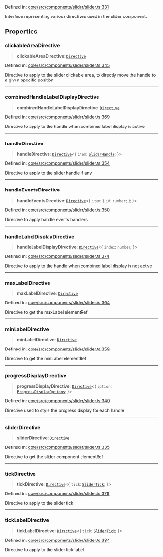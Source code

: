 Defined in: [core/src/components/slider/slider.ts:331](https://github.com/AmadeusITGroup/AgnosUI/blob/813f49c892d842140337282d45e02401e2dccce2/core/src/components/slider/slider.ts#L331)

Interface representing various directives used in the slider component.

## Properties

### clickableAreaDirective

> **clickableAreaDirective**: [`Directive`](../type-aliases/Directive.md)

Defined in: [core/src/components/slider/slider.ts:345](https://github.com/AmadeusITGroup/AgnosUI/blob/813f49c892d842140337282d45e02401e2dccce2/core/src/components/slider/slider.ts#L345)

Directive to apply to the slider clickable area, to directly move the handle to a given specific position

***

### combinedHandleLabelDisplayDirective

> **combinedHandleLabelDisplayDirective**: [`Directive`](../type-aliases/Directive.md)

Defined in: [core/src/components/slider/slider.ts:369](https://github.com/AmadeusITGroup/AgnosUI/blob/813f49c892d842140337282d45e02401e2dccce2/core/src/components/slider/slider.ts#L369)

Directive to apply to the handle when combined label display is active

***

### handleDirective

> **handleDirective**: [`Directive`](../type-aliases/Directive.md)\<\{ `item`: [`SliderHandle`](SliderHandle.md); \}\>

Defined in: [core/src/components/slider/slider.ts:354](https://github.com/AmadeusITGroup/AgnosUI/blob/813f49c892d842140337282d45e02401e2dccce2/core/src/components/slider/slider.ts#L354)

Directive to apply to the slider handle if any

***

### handleEventsDirective

> **handleEventsDirective**: [`Directive`](../type-aliases/Directive.md)\<\{ `item`: \{ `id`: `number`; \}; \}\>

Defined in: [core/src/components/slider/slider.ts:350](https://github.com/AmadeusITGroup/AgnosUI/blob/813f49c892d842140337282d45e02401e2dccce2/core/src/components/slider/slider.ts#L350)

Directive to apply handle events handlers

***

### handleLabelDisplayDirective

> **handleLabelDisplayDirective**: [`Directive`](../type-aliases/Directive.md)\<\{ `index`: `number`; \}\>

Defined in: [core/src/components/slider/slider.ts:374](https://github.com/AmadeusITGroup/AgnosUI/blob/813f49c892d842140337282d45e02401e2dccce2/core/src/components/slider/slider.ts#L374)

Directive to apply to the handle when combined label display is not active

***

### maxLabelDirective

> **maxLabelDirective**: [`Directive`](../type-aliases/Directive.md)

Defined in: [core/src/components/slider/slider.ts:364](https://github.com/AmadeusITGroup/AgnosUI/blob/813f49c892d842140337282d45e02401e2dccce2/core/src/components/slider/slider.ts#L364)

Directive to get the maxLabel elementRef

***

### minLabelDirective

> **minLabelDirective**: [`Directive`](../type-aliases/Directive.md)

Defined in: [core/src/components/slider/slider.ts:359](https://github.com/AmadeusITGroup/AgnosUI/blob/813f49c892d842140337282d45e02401e2dccce2/core/src/components/slider/slider.ts#L359)

Directive to get the minLabel elementRef

***

### progressDisplayDirective

> **progressDisplayDirective**: [`Directive`](../type-aliases/Directive.md)\<\{ `option`: [`ProgressDisplayOptions`](ProgressDisplayOptions.md); \}\>

Defined in: [core/src/components/slider/slider.ts:340](https://github.com/AmadeusITGroup/AgnosUI/blob/813f49c892d842140337282d45e02401e2dccce2/core/src/components/slider/slider.ts#L340)

Directive used to style the progress display for each handle

***

### sliderDirective

> **sliderDirective**: [`Directive`](../type-aliases/Directive.md)

Defined in: [core/src/components/slider/slider.ts:335](https://github.com/AmadeusITGroup/AgnosUI/blob/813f49c892d842140337282d45e02401e2dccce2/core/src/components/slider/slider.ts#L335)

Directive to get the slider component elementRef

***

### tickDirective

> **tickDirective**: [`Directive`](../type-aliases/Directive.md)\<\{ `tick`: [`SliderTick`](SliderTick.md); \}\>

Defined in: [core/src/components/slider/slider.ts:379](https://github.com/AmadeusITGroup/AgnosUI/blob/813f49c892d842140337282d45e02401e2dccce2/core/src/components/slider/slider.ts#L379)

Directive to apply to the slider tick

***

### tickLabelDirective

> **tickLabelDirective**: [`Directive`](../type-aliases/Directive.md)\<\{ `tick`: [`SliderTick`](SliderTick.md); \}\>

Defined in: [core/src/components/slider/slider.ts:384](https://github.com/AmadeusITGroup/AgnosUI/blob/813f49c892d842140337282d45e02401e2dccce2/core/src/components/slider/slider.ts#L384)

Directive to apply to the slider tick label
